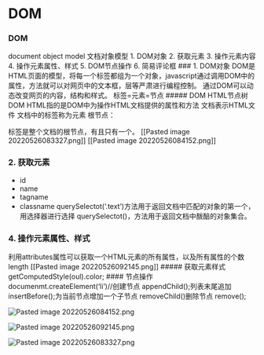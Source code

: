 # DOM

### DOM

document object model 文档对象模型 1. DOM对象 2. 获取元素 3. 操作元素内容 4. 操作元素属性、样式 5. DOM节点操作 6. 简易评论框 ### 1. DOM对象 DOM是HTML页面的模型，将每一个标签都组为一个对象，javascript通过调用DOM中的属性，方法就可以对网页中的文本框，层等严肃进行编程控制。 通过DOM可以动态改变网页的内容，结构和样式。 标签=元素=节点 ##### DOM HTML节点树 DOM HTML指的是DOM中为操作HTML文档提供的属性和方法 文档表示HTML文件 文档中的标签称为元素 根节点：

标签是整个文档的根节点，有且只有一个。 [[Pasted image 20220526083327.png]] [[Pasted image 20220526084152.png]]

### 2. 获取元素

- id
- name
- tagname
- classname querySelectot(‘.text’)方法用于返回文档中匹配的对象的第一个，用选择器进行选择 querySelectot()，方法用于返回文档中酦醅的对象集合。

### 4. 操作元素属性、样式

利用attributes属性可以获取一个HTML元素的所有属性，以及所有属性的个数length [[Pasted image 20220526092145.png]] ##### 获取元素样式 getComputedStyle(oul).color; #### 节点操作 documenmt.createElement(‘li’)//创建节点 appendChild();列表末尾追加 insertBefore();为当前节点增加一个子节点 removeChild()删除节点 remove();

![Pasted image 20220526084152.png](DOM%20c5af39c5d4cc486c811743f42e6cfee4/Pasted_image_20220526084152.png)

![Pasted image 20220526092145.png](DOM%20c5af39c5d4cc486c811743f42e6cfee4/Pasted_image_20220526092145.png)

![Pasted image 20220526083327.png](DOM%20c5af39c5d4cc486c811743f42e6cfee4/Pasted_image_20220526083327.png)
